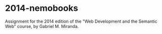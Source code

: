 2014-nemobooks
==============

Assignment for the 2014 edition of the "Web Development and the Semantic Web" course, by Gabriel M. Miranda.
